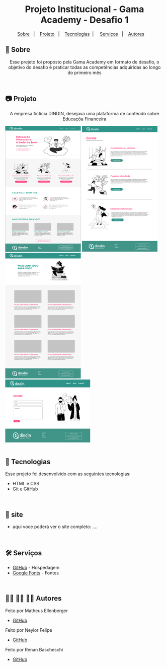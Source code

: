 <h1 align="center"> Projeto Institucional - Gama Academy - Desafio 1 </h1>

<p align="center">
  <a href="#-sobre">Sobre</a>&nbsp;&nbsp;&nbsp;|&nbsp;&nbsp;&nbsp;
  <a href="#-projeto">Projeto</a>&nbsp;&nbsp;&nbsp;|&nbsp;&nbsp;&nbsp;
  <a href="#-tecnologias">Tecnologias</a>&nbsp;&nbsp;|&nbsp;&nbsp;&nbsp;&nbsp;
  <a href="#-Serviços">Serviços</a>&nbsp;&nbsp;&nbsp;|&nbsp;&nbsp;&nbsp;
  <a href="#-Autores">Autores</a>&nbsp;&nbsp;&nbsp;&nbsp;&nbsp;&nbsp;
</p>

## 🎯 Sobre

<p align="center">Esse prejeto foi proposto pela Gama Academy em formato de desafio, o objetivo do desafio é praticar todas as competências adquiridas ao longo do primeiro mês</p>

<br>

## 📷 Projeto

<p align="center">A empresa fictícia DINDIN, desejava uma plataforma de conteúdo sobre Educaçõa Financeira</p>

<div display="flex">
<img src="./projeto-finalizado/INICIO.png" alt="inicio" width="240px" height="400px">
<img src="./projeto-finalizado/CURSOS.png" alt="inicio" width="240px" height="400px">
<img src="./projeto-finalizado/BLOG.png" alt="inicio" width="240px" height="400px">
<img src="./projeto-finalizado/CONTATO.png" alt="inicio" width="270px" height="200px">
</div>

<br>

## 🚀 Tecnologias

Esse projeto foi desenvolvido com as seguintes tecnologias:

- HTML e CSS
- Git e GitHub

<br>

## 📍 site

- aqui voce poderá ver o site completo: .... 
<br>

## 🛠️ Serviços

- <a href="https://github.com/Matheus-Ellenberger">GitHub</a> - Hospedagem
- <a href="https://fonts.google.com/">Google Fonts</a> - Fontes

<br>

## 🙋‍♂️ 🙋‍♂️ 🙋‍♂️ Autores

Feito por Matheus Ellenberger
- <a href="https://github.com/Matheus-Ellenberger">GitHub</a>

Feito por Neylor Felipe
- <a href="https://github.com/neylorfelipet3">GitHub</a>

Feito por Renan Bascheschi
- <a href="https://github.com/renanbacheschi">GitHub</a>
